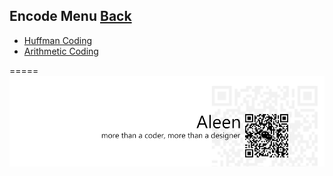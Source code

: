 ## Encode Menu	[Back](./../Algorithmn%20Menu.md)

* [Huffman Coding](./Huffman/Huffman.md)
* [Arithmetic Coding](./Arithmetic/Arithmetic.md)

=====
<a href="http://aleen42.github.io/" target="_blank" ><img src="./../../pic/tail.gif"></a>
